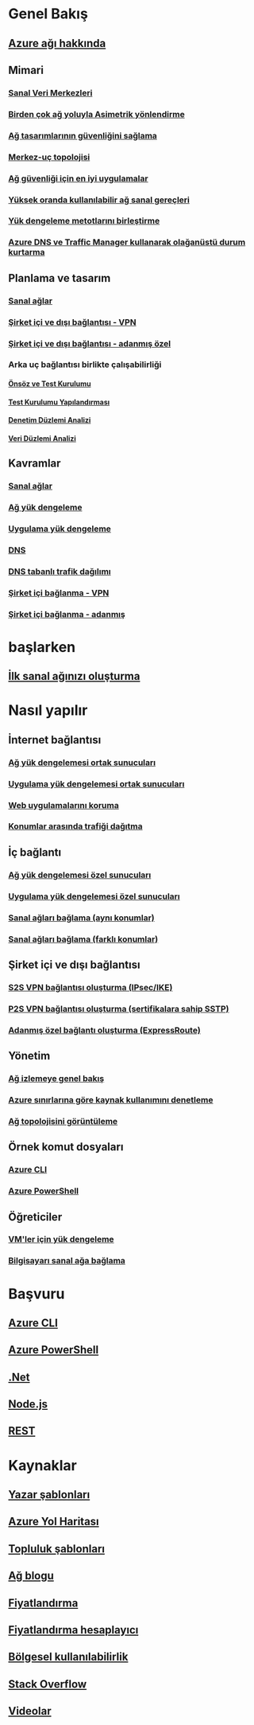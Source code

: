 # Genel Bakış
## [Azure ağı hakkında](networking-overview.md)
## Mimari
### [Sanal Veri Merkezleri](/azure/architecture/vdc/networking-virtual-datacenter)
### [Birden çok ağ yoluyla Asimetrik yönlendirme](../expressroute/expressroute-asymmetric-routing.md?toc=%2fazure%2fnetworking%2ftoc.json)
### [Ağ tasarımlarının güvenliğini sağlama](../best-practices-network-security.md?toc=%2fazure%2fnetworking%2ftoc.json)
### [Merkez-uç topolojisi](https://docs.microsoft.com/azure/architecture/reference-architectures/hybrid-networking/hub-spoke)
### [Ağ güvenliği için en iyi uygulamalar](../security/azure-security-network-security-best-practices.md?toc=%2fazure%2fnetworking%2ftoc.json)
### [Yüksek oranda kullanılabilir ağ sanal gereçleri](https://docs.microsoft.com/azure/architecture/reference-architectures/dmz/nva-ha )
### [Yük dengeleme metotlarını birleştirme](../traffic-manager/traffic-manager-load-balancing-azure.md?toc=%2fazure%2fnetworking%2ftoc.json)
### [Azure DNS ve Traffic Manager kullanarak olağanüstü durum kurtarma](disaster-recovery-dns-traffic-manager.md)
## Planlama ve tasarım
### [Sanal ağlar](../virtual-network/virtual-network-vnet-plan-design-arm.md?toc=%2fazure%2fnetworking%2ftoc.json)
### [Şirket içi ve dışı bağlantısı - VPN](../vpn-gateway/vpn-gateway-about-vpngateways.md?toc=%2fazure%2fnetworking%2ftoc.json)
### [Şirket içi ve dışı bağlantısı - adanmış özel](../expressroute/expressroute-workflows.md?toc=%2fazure%2fnetworking%2ftoc.json)
### Arka uç bağlantısı birlikte çalışabilirliği
#### [Önsöz ve Test Kurulumu](connectivty-interoperability-preface.md?toc=%2fazure%2fnetworking%2ftoc.json)
#### [Test Kurulumu Yapılandırması](connectivty-interoperability-configuration.md?toc=%2fazure%2fnetworking%2ftoc.json)
#### [Denetim Düzlemi Analizi](connectivty-interoperability-control-plane.md?toc=%2fazure%2fnetworking%2ftoc.json)
#### [Veri Düzlemi Analizi](connectivty-interoperability-data-plane.md?toc=%2fazure%2fnetworking%2ftoc.json)

##  Kavramlar
### [Sanal ağlar](../virtual-network/virtual-networks-overview.md?toc=%2fazure%2fnetworking%2ftoc.json)
### [Ağ yük dengeleme](../load-balancer/load-balancer-overview.md?toc=%2fazure%2fnetworking%2ftoc.json)
### [Uygulama yük dengeleme](../application-gateway/overview.md?toc=%2fazure%2fnetworking%2ftoc.json)
### [DNS](../dns/dns-overview.md?toc=%2fazure%2fnetworking%2ftoc.json)
### [DNS tabanlı trafik dağılımı](../traffic-manager/traffic-manager-overview.md?toc=%2fazure%2fnetworking%2ftoc.json)
### [Şirket içi bağlanma - VPN](../vpn-gateway/vpn-gateway-about-vpngateways.md?toc=%2fazure%2fnetworking%2ftoc.json)
### [Şirket içi bağlanma - adanmış](../expressroute/expressroute-introduction.md?toc=%2fazure%2fnetworking%2ftoc.json)


# başlarken
## [İlk sanal ağınızı oluşturma](../virtual-network/quick-create-portal.md?toc=%2fazure%2fnetworking%2ftoc.json)

# Nasıl yapılır
## İnternet bağlantısı
### [Ağ yük dengelemesi ortak sunucuları](../load-balancer/load-balancer-get-started-internet-portal.md?toc=%2fazure%2fnetworking%2ftoc.json)
### [Uygulama yük dengelemesi ortak sunucuları](../application-gateway/quick-create-portal.md?toc=%2fazure%2fnetworking%2ftoc.json)
### [Web uygulamalarını koruma](../application-gateway/application-gateway-web-application-firewall-portal.md?toc=%2fazure%2fnetworking%2ftoc.json)
### [Konumlar arasında trafiği dağıtma](../traffic-manager/traffic-manager-configure-geographic-routing-method.md?toc=%2fazure%2fnetworking%2ftoc.json)
## İç bağlantı
### [Ağ yük dengelemesi özel sunucuları](../load-balancer/load-balancer-get-started-ilb-arm-portal.md?toc=%2fazure%2fnetworking%2ftoc.json)
### [Uygulama yük dengelemesi özel sunucuları](../application-gateway/application-gateway-ilb-arm.md?toc=%2fazure%2fnetworking%2ftoc.json)
### [Sanal ağları bağlama (aynı konumlar)](../virtual-network/virtual-networks-create-vnetpeering-arm-portal.md?toc=%2fazure%2fnetworking%2ftoc.json)
### [Sanal ağları bağlama (farklı konumlar)](../vpn-gateway/vpn-gateway-howto-vnet-vnet-resource-manager-portal.md?toc=%2fazure%2fnetworking%2ftoc.json)
## Şirket içi ve dışı bağlantısı
### [S2S VPN bağlantısı oluşturma (IPsec/IKE)](../vpn-gateway/vpn-gateway-howto-site-to-site-resource-manager-portal.md?toc=%2fazure%2fnetworking%2ftoc.json)
### [P2S VPN bağlantısı oluşturma (sertifikalara sahip SSTP)](../vpn-gateway/vpn-gateway-howto-point-to-site-resource-manager-portal.md?toc=%2fazure%2fnetworking%2ftoc.json)
### [Adanmış özel bağlantı oluşturma (ExpressRoute)](../expressroute/expressroute-howto-circuit-portal-resource-manager.md?toc=%2fazure%2fnetworking%2ftoc.json)

## Yönetim
### [Ağ izlemeye genel bakış](network-monitoring-overview.md)
### [Azure sınırlarına göre kaynak kullanımını denetleme](check-usage-against-limits.md)
### [Ağ topolojisini görüntüleme](../network-watcher/network-watcher-topology-powershell.md?toc=%2fazure%2fnetworking%2ftoc.json)

## Örnek komut dosyaları
### [Azure CLI](cli-samples.md)
### [Azure PowerShell](powershell-samples.md)

## Öğreticiler
### [VM'ler için yük dengeleme](../virtual-machines/linux/tutorial-load-balancer.md?toc=%2fazure%2fnetworking%2ftoc.json)
### [Bilgisayarı sanal ağa bağlama](../vpn-gateway/vpn-gateway-howto-point-to-site-resource-manager-portal.md?toc=%2fazure%2fnetworking%2ftoc.json)

# Başvuru
## [Azure CLI](https://docs.microsoft.com/cli/azure/network)
## [Azure PowerShell](https://docs.microsoft.com/powershell/module/azurerm.network/?view=azurermps-3.8.0)
## [.Net](https://docs.microsoft.com/dotnet/api/microsoft.azure.management.network?view=azuremgmtnetwork-9.1.0-preview)
## [Node.js](https://azure.microsoft.com/develop/nodejs/#azure-sdk)
## [REST](https://msdn.microsoft.com/library/mt163658.aspx)

# Kaynaklar
## [Yazar şablonları](/azure/azure-resource-manager/resource-group-authoring-templates?toc=%2fazure%2fnetworking%2ftoc.json)
## [Azure Yol Haritası](https://azure.microsoft.com/roadmap/?category=networking)
## [Topluluk şablonları](https://azure.microsoft.com/resources/templates/)
## [Ağ blogu](https://azure.microsoft.com/blog/topics/networking)
## [Fiyatlandırma](https://azure.microsoft.com/pricing)
## [Fiyatlandırma hesaplayıcı](https://azure.microsoft.com/pricing/calculator/)
## [Bölgesel kullanılabilirlik](https://azure.microsoft.com/regions/services/)
## [Stack Overflow](http://stackoverflow.com/questions/tagged/azure-virtual-network)
## [Videolar](https://azure.microsoft.com/resources/videos/index/?services=virtual-network)

